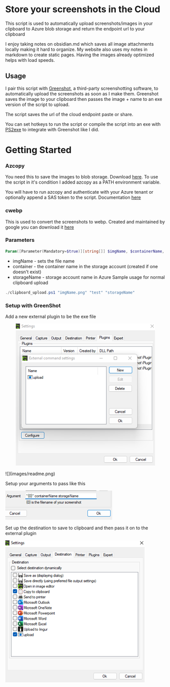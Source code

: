 # Store your screenshots in the Cloud
This script is used to automatically upload screenshots/images in your clipboard to Azure blob storage and return the endpoint url to your clipboard

I enjoy taking notes on obsidian.md which saves all image attachments locally making it hard to organize. My website also uses my notes in markdown to create static pages. Having the images already optimized helps with load speeds.

## Usage
I pair this script with [Greenshot](https://getgreenshot.org/), a third-party screenshotting software, to automatically upload the screenshots as soon as I make them. Greenshot saves the image to your clipboard then passes the image + name to an exe version of the script to upload. 

The script saves the url of the cloud endpoint paste or share.

You can set hotkeys to run the script or compile the script into an exe with [PS2exe](https://github.com/MScholtes/PS2EXE) to integrate with Greenshot like I did.


# Getting Started
### Azcopy
You need this to save the images to blob storage. Download [here](https://docs.microsoft.com/en-us/azure/storage/common/storage-use-azcopy-v10). To use the script in it's condition I added azcopy as a PATH environment variable. 

You will have to run azcopy and authenticate with your Azure tenant or optionally append a SAS token to the script. Documentation [here](https://docs.microsoft.com/en-us/azure/storage/common/storage-use-azcopy-v10)

### cwebp
This is used to convert  the screenshots to webp. Created and maintained by google you can download it [here](https://developers.google.com/speed/webp/download)
### Parameters
```powershell
Param([Parameter(Mandatory=$true)][string[]] $imgName, $containerName, $storageName)
```
- imgName - sets the file name
- container - the container name in the storage account (created if one doesn't exist)
- storageName - storage account name in Azure
Sample usage for normal clipboard upload
```powershell
./clipboard_upload.ps1 "imgName.png" "test" "storageName"
```

### Setup with GreenShot
Add a new external plugin to be the exe file
<p align="center"> <img src ="images/readme.png"></p>
![](images/readme.png)

Setup your arguments to pass like this

![](images/readme2.png)

Set up the destination to save to clipboard and then pass it on to the external plugin

![](images/readme3.png)




